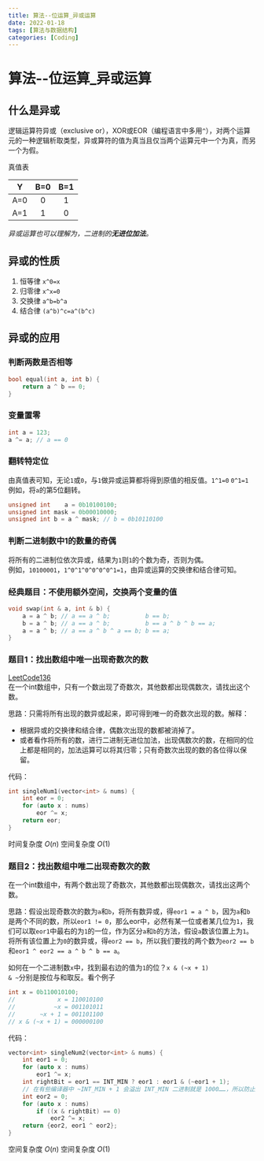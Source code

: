 ```yaml
---
title: 算法--位运算_异或运算
date: 2022-01-18
tags: [算法与数据结构]
categories: [Coding]
---
```


# 算法--位运算_异或运算

## 什么是异或
逻辑运算符异或（exclusive or），XOR或EOR（编程语言中多用`^`），对两个运算元的一种逻辑析取类型，异或算符的值为真当且仅当两个运算元中一个为真，而另一个为假。

真值表

|Y|B=0|B=1|
|:---:|:---:|:---:|
|A=0|0|1|
|A=1|1|0|

*异或运算也可以理解为，二进制的**无进位加法**。*


## 异或的性质

1. 恒等律 `x^0=x`
2. 归零律 `x^x=0`
3. 交换律 `a^b=b^a`
4. 结合律 `(a^b)^c=a^(b^c)`


## 异或的应用

### 判断两数是否相等
```C++
bool equal(int a, int b) {
	return a ^ b == 0;
}
```

### 变量置零
```C++
int a = 123;
a ^= a; // a == 0
```

### 翻转特定位
由真值表可知，无论`1`或`0`，与`1`做异或运算都将得到原值的相反值。`1^1=0` `0^1=1`<br>例如，将`a`的第5位翻转。
```C++
unsigned int    a = 0b10100100;
unsigned int mask = 0b00010000;
unsigned int b = a ^ mask; // b = 0b10110100
```

### 判断二进制数中1的数量的奇偶
将所有的二进制位依次异或，结果为`1`则`1`的个数为奇，否则为偶。<br>例如，`10100001`，`1^0^1^0^0^0^0^1=1`，由异或运算的交换律和结合律可知。

### 经典题目：不使用额外空间，交换两个变量的值
```C++
void swap(int & a, int & b) {
	a = a ^ b; // a == a ^ b;          b == b;
	b = a ^ b; // a == a ^ b;          b == a ^ b ^ b == a;
	a = a ^ b; // a == a ^ b ^ a == b; b == a;
}
```

### 题目1：找出数组中唯一出现奇数次的数
[LeetCode136](https://leetcode-cn.com/problems/single-number/)<br>在一个int数组中，只有一个数出现了奇数次，其他数都出现偶数次，请找出这个数。

思路：只需将所有出现的数异或起来，即可得到唯一的奇数次出现的数。解释：
- 根据异或的交换律和结合律，偶数次出现的数都被消掉了。
- 或者看作将所有的数，进行二进制无进位加法，出现偶数次的数，在相同的位上都是相同的，加法运算可以将其归零；只有奇数次出现的数的各位得以保留。

代码：
```C++
int singleNum1(vector<int> & nums) {
	int eor = 0;
	for (auto x : nums)
		eor ^= x;
	return eor;
} 
```
时间复杂度 $O\left(n\right)$
空间复杂度 $O\left(1\right)$


### 题目2：找出数组中唯二出现奇数次的数
在一个int数组中，有两个数出现了奇数次，其他数都出现偶数次，请找出这两个数。

思路：假设出现奇数次的数为`a`和`b`，将所有数异或，得`eor1 = a ^ b`，因为`a`和`b`是两个不同的数，所以`eor1 != 0`，那么eor中，必然有某一位或者某几位为`1`，我们可以取`eor1`中最右的为`1`的一位，作为区分`a`和`b`的方法，假设`a`数该位置上为`1`。将所有该位置上为`0`的数异或，得`eor2 == b`，所以我们要找的两个数为`eor2 == b`和`eor1 ^ eor2 == a ^ b ^ b == a`。

如何在一个二进制数`x`中，找到最右边的值为`1`的位？`x & (~x + 1)`<br>`& ~`分别是按位与和取反。看个例子
```C++
int x = 0b110010100;
//            x = 110010100
//           ~x = 001101011
//       ~x + 1 = 001101100
// x & (~x + 1) = 000000100
```

代码：
```C++
vector<int> singleNum2(vector<int> & nums) {
	int eor1 = 0;
	for (auto x : nums)
		eor1 ^= x;
	int rightBit = eor1 == INT_MIN ? eor1 : eor1 & (~eor1 + 1);
	// 在有些编译器中 ~INT_MIN + 1 会溢出 INT_MIN 二进制就是 1000……，所以防止溢出，等于自己就行
	int eor2 = 0;
	for (auto x : nums)
		if ((x & rightBit) == 0)
			eor2 ^= x;
	return {eor2, eor1 ^ eor2};
}
```
空间复杂度 $O\left(n\right)$
空间复杂度 $O\left(1\right)$